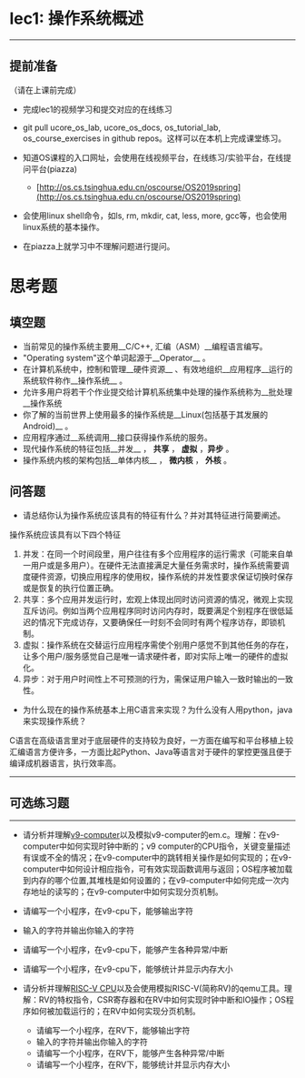 # lec1: 操作系统概述

---

## **提前准备**

（请在上课前完成）

* 完成lec1的视频学习和提交对应的在线练习
* git pull ucore\_os\_lab, ucore\_os\_docs, os\_tutorial\_lab, os\_course\_exercises in github repos。这样可以在本机上完成课堂练习。
* 知道OS课程的入口网址，会使用在线视频平台，在线练习/实验平台，在线提问平台\(piazza\)
  * [http://os.cs.tsinghua.edu.cn/oscourse/OS2019spring](http://os.cs.tsinghua.edu.cn/oscourse/OS2019spring)


* 会使用linux shell命令，如ls, rm, mkdir, cat, less, more, gcc等，也会使用linux系统的基本操作。
* 在piazza上就学习中不理解问题进行提问。



# 思考题

## 填空题

* 当前常见的操作系统主要用__C/C++, 汇编（ASM）__编程语言编写。
* "Operating system"这个单词起源于__Operator__ 。
* 在计算机系统中，控制和管理__硬件资源__ 、有效地组织__应用程序__运行的系统软件称作__操作系统__ 。
* 允许多用户将若干个作业提交给计算机系统集中处理的操作系统称为__批处理__操作系统
* 你了解的当前世界上使用最多的操作系统是__Linux(包括基于其发展的Android)__ 。
* 应用程序通过__系统调用__接口获得操作系统的服务。
* 现代操作系统的特征包括__并发__ ， __共享__ ， __虚拟__ ，__异步__ 。
* 操作系统内核的架构包括__单体内核__ ， __微内核__ ， __外核__ 。


## 问答题

- 请总结你认为操作系统应该具有的特征有什么？并对其特征进行简要阐述。

操作系统应该具有以下四个特征

1. 并发：在同一个时间段里，用户往往有多个应用程序的运行需求（可能来自单一用户或是多用户）。在硬件无法直接满足大量任务需求时，操作系统需要调度硬件资源，切换应用程序的使用权，操作系统的并发性要求保证切换时保存或是恢复的执行位置正确。
2. 共享：多个应用并发运行时，宏观上体现出同时访问资源的情况，微观上实现互斥访问。例如当两个应用程序同时访问内存时，既要满足个别程序在很低延迟的情况下完成访存，又要确保任一时刻不会同时有两个程序访存，即锁机制。
3. 虚拟：操作系统在交替运行应用程序需使个别用户感觉不到其他任务的存在，让多个用户/服务感觉自己是唯一请求硬件者，即对实际上唯一的硬件的虚拟化。
4. 异步：对于用户时间性上不可预测的行为，需保证用户输入一致时输出的一致性。


- 为什么现在的操作系统基本上用C语言来实现？为什么没有人用python，java来实现操作系统？

C语言在高级语言里对于底层硬件的支持较为良好，一方面在编写和平台移植上较汇编语言方便许多，一方面比起Python、Java等语言对于硬件的掌控更强且便于编译成机器语言，执行效率高。

---

## 可选练习题

---

- 请分析并理解[v9\-computer](https://github.com/chyyuu/os_tutorial_lab/blob/master/v9_computer/docs/v9_computer.md)以及模拟v9\-computer的em.c。理解：在v9\-computer中如何实现时钟中断的；v9 computer的CPU指令，关键变量描述有误或不全的情况；在v9\-computer中的跳转相关操作是如何实现的；在v9\-computer中如何设计相应指令，可有效实现函数调用与返回；OS程序被加载到内存的哪个位置,其堆栈是如何设置的；在v9\-computer中如何完成一次内存地址的读写的；在v9\-computer中如何实现分页机制。


- 请编写一个小程序，在v9-cpu下，能够输出字符


- 输入的字符并输出你输入的字符


- 请编写一个小程序，在v9-cpu下，能够产生各种异常/中断


- 请编写一个小程序，在v9-cpu下，能够统计并显示内存大小



- 请分析并理解[RISC-V CPU](http://www.riscvbook.com/chinese/)以及会使用模拟RISC\-V(简称RV)的qemu工具。理解：RV的特权指令，CSR寄存器和在RV中如何实现时钟中断和IO操作；OS程序如何被加载运行的；在RV中如何实现分页机制。
  - 请编写一个小程序，在RV下，能够输出字符
  - 输入的字符并输出你输入的字符
  - 请编写一个小程序，在RV下，能够产生各种异常/中断
  - 请编写一个小程序，在RV下，能够统计并显示内存大小
